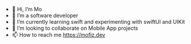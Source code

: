 - 👋 Hi, I’m Mo
- 👀 I’m a software developer
- 🌱 I’m currently learning swift and experimenting with swiftUI and UIKit
- 💞️ I’m looking to collaborate on Mobile App projects
- 📫 How to reach me https://mofiz.dev

<!---
mnazari95/mnazari95 is a ✨ special ✨ repository because its `README.md` (this file) appears on your GitHub profile.
You can click the Preview link to take a look at your changes.
--->
